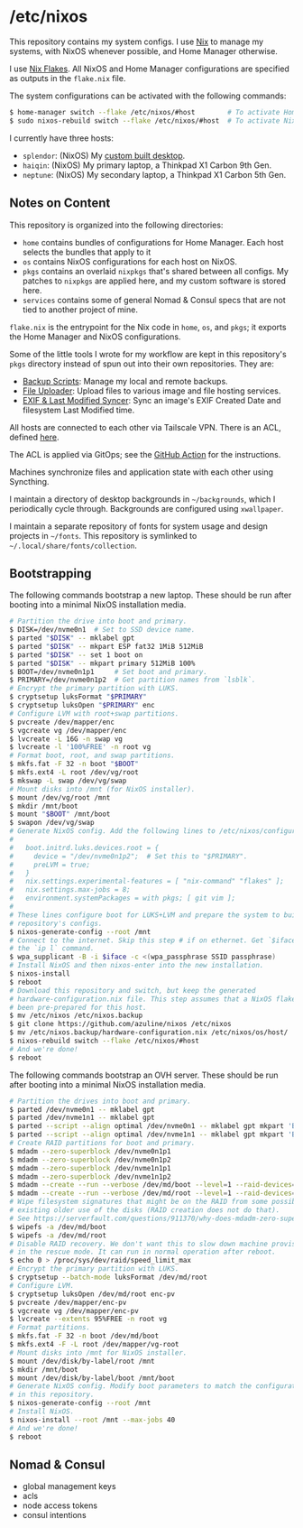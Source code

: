 # /etc/nixos

This repository contains my system configs. I use [Nix](https://nixos.org/) to
manage my systems, with NixOS whenever possible, and Home Manager otherwise.

I use [Nix Flakes](https://nixos.wiki/wiki/Flakes). All NixOS and Home Manager
configurations are specified as outputs in the `flake.nix` file.

The system configurations can be activated with the following commands:

```bash
$ home-manager switch --flake /etc/nixos/#host        # To activate Home Manager.
$ sudo nixos-rebuild switch --flake /etc/nixos/#host  # To activate NixOS.
```

I currently have three hosts:

- `splendor`: (NixOS) My [custom built desktop](https://pcpartpicker.com/user/meowihaveagrape/saved/wKxRK8).
- `haiqin`: (NixOS) My primary laptop, a Thinkpad X1 Carbon 9th Gen.
- `neptune`: (NixOS) My secondary laptop, a Thinkpad X1 Carbon 5th Gen.

## Notes on Content

This repository is organized into the following directories:

- `home` contains bundles of configurations for Home Manager. Each host
  selects the bundles that apply to it
- `os` contains NixOS configurations for each host on NixOS. 
- `pkgs` contains an overlaid `nixpkgs` that's shared between all configs.
  My patches to `nixpkgs` are applied here, and my custom software is
  stored here.
- `services` contains some of general Nomad & Consul specs that are not tied to
  another project of mine.

`flake.nix` is the entrypoint for the Nix code in `home`, `os`, and `pkgs`; it
exports the Home Manager and NixOS configurations.

Some of the little tools I wrote for my workflow are kept in this repository's
`pkgs` directory instead of spun out into their own repositories. They are:

- [Backup Scripts](./pkgs/backup-scripts): Manage my local and remote backups.
- [File Uploader](./pkgs/file-uploader): Upload files to various image and file
  hosting services.
- [EXIF & Last Modified Syncer](./pkgs/exif-mtime-sync/): Sync an image's EXIF
  Created Date and filesystem Last Modified time.

All hosts are connected to each other via Tailscale VPN. There is an ACL,
defined [here](./tailscale.policy.json).

The ACL is applied via GitOps; see the [GitHub Action](./.github/workflows/tailscale.yml) for the instructions.

Machines synchronize files and application state with each other using
Syncthing.

I maintain a directory of desktop backgrounds in `~/backgrounds`, which I
periodically cycle through. Backgrounds are configured using `xwallpaper`.

I maintain a separate repository of fonts for system usage and design projects
in `~/fonts`. This repository is symlinked to `~/.local/share/fonts/collection`.

## Bootstrapping

The following commands bootstrap a new laptop. These should be run after
booting into a minimal NixOS installation media.

```bash
# Partition the drive into boot and primary.
$ DISK=/dev/nvme0n1  # Set to SSD device name.
$ parted "$DISK" -- mklabel gpt
$ parted "$DISK" -- mkpart ESP fat32 1MiB 512MiB
$ parted "$DISK" -- set 1 boot on
$ parted "$DISK" -- mkpart primary 512MiB 100%
$ BOOT=/dev/nvme0n1p1     # Set boot and primary.
$ PRIMARY=/dev/nvme0n1p2  # Get partition names from `lsblk`.
# Encrypt the primary partition with LUKS.
$ cryptsetup luksFormat "$PRIMARY"
$ cryptsetup luksOpen "$PRIMARY" enc
# Configure LVM with root+swap partitions.
$ pvcreate /dev/mapper/enc
$ vgcreate vg /dev/mapper/enc
$ lvcreate -L 16G -n swap vg
$ lvcreate -l '100%FREE' -n root vg
# Format boot, root, and swap partitions.
$ mkfs.fat -F 32 -n boot "$BOOT"
$ mkfs.ext4 -L root /dev/vg/root
$ mkswap -L swap /dev/vg/swap
# Mount disks into /mnt (for NixOS installer).
$ mount /dev/vg/root /mnt
$ mkdir /mnt/boot
$ mount "$BOOT" /mnt/boot
$ swapon /dev/vg/swap
# Generate NixOS config. Add the following lines to /etc/nixos/configuration.nix:
#
#   boot.initrd.luks.devices.root = {
#     device = "/dev/nvme0n1p2";  # Set this to "$PRIMARY".
#     preLVM = true;
#   }
#   nix.settings.experimental-features = [ "nix-command" "flakes" ];
#   nix.settings.max-jobs = 8;
#   environment.systemPackages = with pkgs; [ git vim ];
#
# These lines configure boot for LUKS+LVM and prepare the system to build this
# repository's configs.
$ nixos-generate-config --root /mnt
# Connect to the internet. Skip this step # if on ethernet. Get `$iface` from
# the `ip l` command.
$ wpa_supplicant -B -i $iface -c <(wpa_passphrase SSID passphrase)
# Install NixOS and then nixos-enter into the new installation.
$ nixos-install
$ reboot
# Download this repository and switch, but keep the generated
# hardware-configuration.nix file. This step assumes that a NixOS flake has
# been pre-prepared for this host.
$ mv /etc/nixos /etc/nixos.backup
$ git clone https://github.com/azuline/nixos /etc/nixos
$ mv /etc/nixos.backup/hardware-configuration.nix /etc/nixos/os/host/
$ nixos-rebuild switch --flake /etc/nixos/#host
# And we're done!
$ reboot
```

The following commands bootstrap an OVH server. These should be run after
booting into a minimal NixOS installation media.

```bash
# Partition the drives into boot and primary.
$ parted /dev/nvme0n1 -- mklabel gpt
$ parted /dev/nvme1n1 -- mklabel gpt
$ parted --script --align optimal /dev/nvme0n1 -- mklabel gpt mkpart 'BIOS-boot0' 1MB 2MB set 1 bios_grub on mkpart 'boot0' 2MB 2000MB mkpart 'primary0' 2001MB '100%'
$ parted --script --align optimal /dev/nvme1n1 -- mklabel gpt mkpart 'BIOS-boot0' 1MB 2MB set 1 bios_grub on mkpart 'boot1' 2MB 2000MB mkpart 'primary1' 2001MB '100%'
# Create RAID partitions for boot and primary.
$ mdadm --zero-superblock /dev/nvme0n1p1
$ mdadm --zero-superblock /dev/nvme0n1p2
$ mdadm --zero-superblock /dev/nvme1n1p1
$ mdadm --zero-superblock /dev/nvme1n1p2
$ mdadm --create --run --verbose /dev/md/boot --level=1 --raid-devices=2 --homehost=$HOST --name=boot /dev/nvme0n1p2 /dev/nvme1n1p2 --metadata=0.90
$ mdadm --create --run --verbose /dev/md/root --level=1 --raid-devices=2 --homehost=$HOST --name=root /dev/nvme0n1p3 /dev/nvme1n1p3
# Wipe filesystem signatures that might be on the RAID from some possibly
# existing older use of the disks (RAID creation does not do that).
# See https://serverfault.com/questions/911370/why-does-mdadm-zero-superblock-preserve-file-system-information
$ wipefs -a /dev/md/boot
$ wipefs -a /dev/md/root
# Disable RAID recovery. We don't want this to slow down machine provisioning
# in the rescue mode. It can run in normal operation after reboot.
$ echo 0 > /proc/sys/dev/raid/speed_limit_max
# Encrypt the primary partition with LUKS.
$ cryptsetup --batch-mode luksFormat /dev/md/root
# Configure LVM.
$ cryptsetup luksOpen /dev/md/root enc-pv
$ pvcreate /dev/mapper/enc-pv
$ vgcreate vg /dev/mapper/enc-pv
$ lvcreate --extents 95%FREE -n root vg
# Format partitions.
$ mkfs.fat -F 32 -n boot /dev/md/boot
$ mkfs.ext4 -F -L root /dev/mapper/vg-root
# Mount disks into /mnt for NixOS installer.
$ mount /dev/disk/by-label/root /mnt
$ mkdir /mnt/boot
$ mount /dev/disk/by-label/boot /mnt/boot
# Generate NixOS config. Modify boot parameters to match the configuration.nix
# in this repository.
$ nixos-generate-config --root /mnt
# Install NixOS.
$ nixos-install --root /mnt --max-jobs 40
# And we're done!
$ reboot
```

## Nomad & Consul

- global management keys
- acls
- node access tokens
- consul intentions
